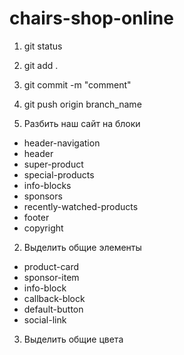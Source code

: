 # chairs-shop-online

1. git status
2. git add .
3. git commit -m "comment"
4. git push origin branch_name

1. Разбить наш сайт на блоки
 - header-navigation
 - header
 - super-product
 - special-products
 - info-blocks
 - sponsors
 - recently-watched-products
 - footer
 - copyright
2. Выделить общие элементы
  - product-card
  - sponsor-item
  - info-block
  - callback-block
  - default-button
  - social-link
3. Выделить общие цвета